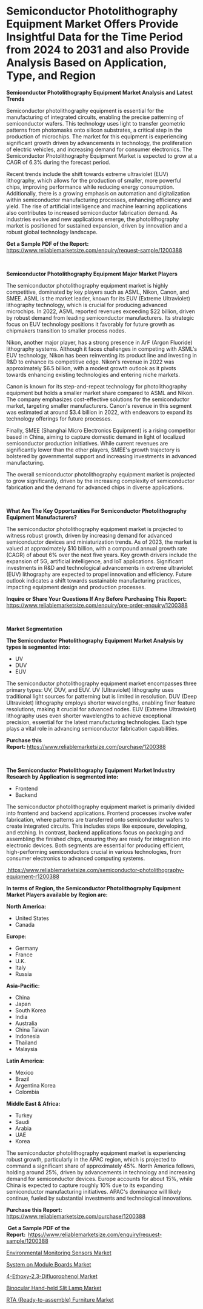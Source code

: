 <p><h1>Semiconductor Photolithography Equipment Market Offers Provide Insightful Data for the Time Period from 2024 to 2031 and also Provide Analysis Based on Application, Type, and Region</h1></p><p><strong>Semiconductor Photolithography Equipment Market Analysis and Latest Trends</strong></p>
<p><p>Semiconductor photolithography equipment is essential for the manufacturing of integrated circuits, enabling the precise patterning of semiconductor wafers. This technology uses light to transfer geometric patterns from photomasks onto silicon substrates, a critical step in the production of microchips. The market for this equipment is experiencing significant growth driven by advancements in technology, the proliferation of electric vehicles, and increasing demand for consumer electronics. The Semiconductor Photolithography Equipment Market is expected to grow at a CAGR of 6.3% during the forecast period.</p><p>Recent trends include the shift towards extreme ultraviolet (EUV) lithography, which allows for the production of smaller, more powerful chips, improving performance while reducing energy consumption. Additionally, there is a growing emphasis on automation and digitalization within semiconductor manufacturing processes, enhancing efficiency and yield. The rise of artificial intelligence and machine learning applications also contributes to increased semiconductor fabrication demand. As industries evolve and new applications emerge, the photolithography market is positioned for sustained expansion, driven by innovation and a robust global technology landscape.</p></p>
<p><strong>Get a Sample PDF of the Report:&nbsp;</strong> <a href="https://www.reliablemarketsize.com/enquiry/request-sample/1200388?utm_campaign=1143&utm_medium=2&utm_source=Github&utm_content=ia&utm_term=05122024&utm_id=semiconductor-photolithography-equipment">https://www.reliablemarketsize.com/enquiry/request-sample/1200388</a></p>
<p>&nbsp;</p>
<p><strong>Semiconductor Photolithography Equipment Major Market Players</strong></p>
<p><p>The semiconductor photolithography equipment market is highly competitive, dominated by key players such as ASML, Nikon, Canon, and SMEE. ASML is the market leader, known for its EUV (Extreme Ultraviolet) lithography technology, which is crucial for producing advanced microchips. In 2022, ASML reported revenues exceeding $22 billion, driven by robust demand from leading semiconductor manufacturers. Its strategic focus on EUV technology positions it favorably for future growth as chipmakers transition to smaller process nodes.</p><p>Nikon, another major player, has a strong presence in ArF (Argon Fluoride) lithography systems. Although it faces challenges in competing with ASML's EUV technology, Nikon has been reinventing its product line and investing in R&D to enhance its competitive edge. Nikon's revenue in 2022 was approximately $6.5 billion, with a modest growth outlook as it pivots towards enhancing existing technologies and entering niche markets.</p><p>Canon is known for its step-and-repeat technology for photolithography equipment but holds a smaller market share compared to ASML and Nikon. The company emphasizes cost-effective solutions for the semiconductor market, targeting smaller manufacturers. Canon's revenue in this segment was estimated at around $3.4 billion in 2022, with endeavors to expand its technology offerings for future processes.</p><p>Finally, SMEE (Shanghai Micro Electronics Equipment) is a rising competitor based in China, aiming to capture domestic demand in light of localized semiconductor production initiatives. While current revenues are significantly lower than the other players, SMEE's growth trajectory is bolstered by governmental support and increasing investments in advanced manufacturing.</p><p>The overall semiconductor photolithography equipment market is projected to grow significantly, driven by the increasing complexity of semiconductor fabrication and the demand for advanced chips in diverse applications.</p></p>
<p>&nbsp;</p>
<p><strong>What Are The Key Opportunities For Semiconductor Photolithography Equipment Manufacturers?</strong></p>
<p><p>The semiconductor photolithography equipment market is projected to witness robust growth, driven by increasing demand for advanced semiconductor devices and miniaturization trends. As of 2023, the market is valued at approximately $10 billion, with a compound annual growth rate (CAGR) of about 6% over the next five years. Key growth drivers include the expansion of 5G, artificial intelligence, and IoT applications. Significant investments in R&D and technological advancements in extreme ultraviolet (EUV) lithography are expected to propel innovation and efficiency. Future outlook indicates a shift towards sustainable manufacturing practices, impacting equipment design and production processes.</p></p>
<p><strong>Inquire or Share Your Questions If Any Before Purchasing This Report:</strong> <a href="https://www.reliablemarketsize.com/enquiry/pre-order-enquiry/1200388?utm_campaign=1143&utm_medium=2&utm_source=Github&utm_content=ia&utm_term=05122024&utm_id=semiconductor-photolithography-equipment">https://www.reliablemarketsize.com/enquiry/pre-order-enquiry/1200388</a></p>
<p>&nbsp;</p>
<p><strong>Market Segmentation</strong></p>
<p><strong>The Semiconductor Photolithography Equipment Market Analysis by types is segmented into:</strong></p>
<p><ul><li>UV</li><li>DUV</li><li>EUV</li></ul></p>
<p><p>The semiconductor photolithography equipment market encompasses three primary types: UV, DUV, and EUV. UV (Ultraviolet) lithography uses traditional light sources for patterning but is limited in resolution. DUV (Deep Ultraviolet) lithography employs shorter wavelengths, enabling finer feature resolutions, making it crucial for advanced nodes. EUV (Extreme Ultraviolet) lithography uses even shorter wavelengths to achieve exceptional precision, essential for the latest manufacturing technologies. Each type plays a vital role in advancing semiconductor fabrication capabilities.</p></p>
<p><strong>Purchase this Report:&nbsp;</strong><a href="https://www.reliablemarketsize.com/purchase/1200388?utm_campaign=1143&utm_medium=2&utm_source=Github&utm_content=ia&utm_term=05122024&utm_id=semiconductor-photolithography-equipment">https://www.reliablemarketsize.com/purchase/1200388</a></p>
<p>&nbsp;</p>
<p><strong>The Semiconductor Photolithography Equipment Market Industry Research by Application is segmented into:</strong></p>
<p><ul><li>Frontend</li><li>Backend</li></ul></p>
<p><p>The semiconductor photolithography equipment market is primarily divided into frontend and backend applications. Frontend processes involve wafer fabrication, where patterns are transferred onto semiconductor wafers to create integrated circuits. This includes steps like exposure, developing, and etching. In contrast, backend applications focus on packaging and assembling the finished chips, ensuring they are ready for integration into electronic devices. Both segments are essential for producing efficient, high-performing semiconductors crucial in various technologies, from consumer electronics to advanced computing systems.</p></p>
<p><a href="https://www.reliablemarketsize.com/semiconductor-photolithography-equipment-r1200388?utm_campaign=1143&utm_medium=2&utm_source=Github&utm_content=ia&utm_term=05122024&utm_id=semiconductor-photolithography-equipment">&nbsp;https://www.reliablemarketsize.com/semiconductor-photolithography-equipment-r1200388</a></p>
<p><strong>In terms of Region, the Semiconductor Photolithography Equipment Market Players available by Region are:</strong></p>
<p>
    <p> <strong> North America: </strong>
        <ul>
            <li>United States</li>
            <li>Canada</li>
        </ul>
        </p> 
    <p> <strong> Europe: </strong>
        <ul>
            <li>Germany</li>
            <li>France</li>
            <li>U.K.</li>
            <li>Italy</li>
            <li>Russia</li>
        </ul>
        </p> 
    <p> <strong> Asia-Pacific: </strong>
        <ul>
            <li>China</li>
            <li>Japan</li>
            <li>South Korea</li>
            <li>India</li>
            <li>Australia</li>
            <li>China Taiwan</li>
            <li>Indonesia</li>
            <li>Thailand</li>
            <li>Malaysia</li>
        </ul>
        </p> 
    <p> <strong> Latin America: </strong>
        <ul>
            <li>Mexico</li>
            <li>Brazil</li>
            <li>Argentina Korea</li>
            <li>Colombia</li>
        </ul>
        </p> 
    <p> <strong> Middle East & Africa: </strong>
        <ul>
            <li>Turkey</li>
            <li>Saudi</li>
            <li>Arabia</li>
            <li>UAE</li>
            <li>Korea</li>
        </ul>
    </p>
    </p>
<p><p>The semiconductor photolithography equipment market is experiencing robust growth, particularly in the APAC region, which is projected to command a significant share of approximately 45%. North America follows, holding around 25%, driven by advancements in technology and increasing demand for semiconductor devices. Europe accounts for about 15%, while China is expected to capture roughly 10% due to its expanding semiconductor manufacturing initiatives. APAC's dominance will likely continue, fueled by substantial investments and technological innovations.</p></p>
<p><strong>Purchase this Report: </strong><a href="https://www.reliablemarketsize.com/purchase/1200388?utm_campaign=1143&utm_medium=2&utm_source=Github&utm_content=ia&utm_term=05122024&utm_id=semiconductor-photolithography-equipment">https://www.reliablemarketsize.com/purchase/1200388</a></p>
<p>&nbsp;<strong>Get a Sample PDF of the Report:&nbsp;&nbsp;</strong><a href="https://www.reliablemarketsize.com/enquiry/request-sample/1200388?utm_campaign=1143&utm_medium=2&utm_source=Github&utm_content=ia&utm_term=05122024&utm_id=semiconductor-photolithography-equipment">https://www.reliablemarketsize.com/enquiry/request-sample/1200388</a></p>
<p><strong></strong></p>
<p><p><a href="https://www.linkedin.com/pulse/environmental-monitoring-sensors-market-outlook-forecast-1dehe?utm_campaign=1143&utm_medium=2&utm_source=Github&utm_content=ia&utm_term=05122024&utm_id=semiconductor-photolithography-equipment">Environmental Monitoring Sensors Market</a></p><p><a href="https://www.linkedin.com/pulse/charting-future-comprehensive-analysis-global-system-module-xocce?utm_campaign=1143&utm_medium=2&utm_source=Github&utm_content=ia&utm_term=05122024&utm_id=semiconductor-photolithography-equipment">System on Module Boards Market</a></p><p><a href="https://issuu.com/reportprime-2/docs/4-ethoxy-23-difluorophenol-market-size-2030.pptx?utm_campaign=1143&utm_medium=2&utm_source=Github&utm_content=ia&utm_term=05122024&utm_id=semiconductor-photolithography-equipment">4-Ethoxy-2,3-Difluorophenol Market</a></p><p><a href="https://github.com/osbornrdaflalo/Market-Research-Report-List-1/blob/main/binocular-hand-held-slit-lamp-market.md?utm_campaign=1143&utm_medium=2&utm_source=Github&utm_content=ia&utm_term=05122024&utm_id=semiconductor-photolithography-equipment">Binocular Hand-held Slit Lamp Market</a></p><p><a href="https://github.com/lashaunm5st/Market-Research-Report-List-1/blob/main/rta-ready-to-assemble-furniture-market.md?utm_campaign=1143&utm_medium=2&utm_source=Github&utm_content=ia&utm_term=05122024&utm_id=semiconductor-photolithography-equipment">RTA (Ready-to-assemble) Furniture Market</a></p></p>